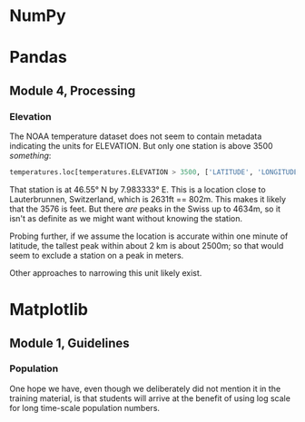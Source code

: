 # NumPy

# Pandas

## Module 4, Processing

### Elevation

The NOAA temperature dataset does not seem to contain metadata indicating the 
units for ELEVATION.  But only one station is above 3500 *something*:

```python
temperatures.loc[temperatures.ELEVATION > 3500, ['LATITUDE', 'LONGITUDE']]
```

That station is at 46.55° N by 7.983333° E.  This is a location close to 
Lauterbrunnen, Switzerland, which is 2631ft == 802m.  This makes it likely
that the 3576 is feet.  But there *are* peaks in the Swiss up to 4634m, so 
it isn't as definite as we might want without knowing the station.

Probing further, if we assume the location is accurate within one minute of 
latitude, the tallest peak within about 2 km is about 2500m; so that would 
seem to exclude a station on a peak in meters.

Other approaches to narrowing this unit likely exist.

# Matplotlib

## Module 1, Guidelines

### Population

One hope we have, even though we deliberately did not mention it in the training 
material, is that students will arrive at the benefit of using log scale for
long time-scale population numbers.